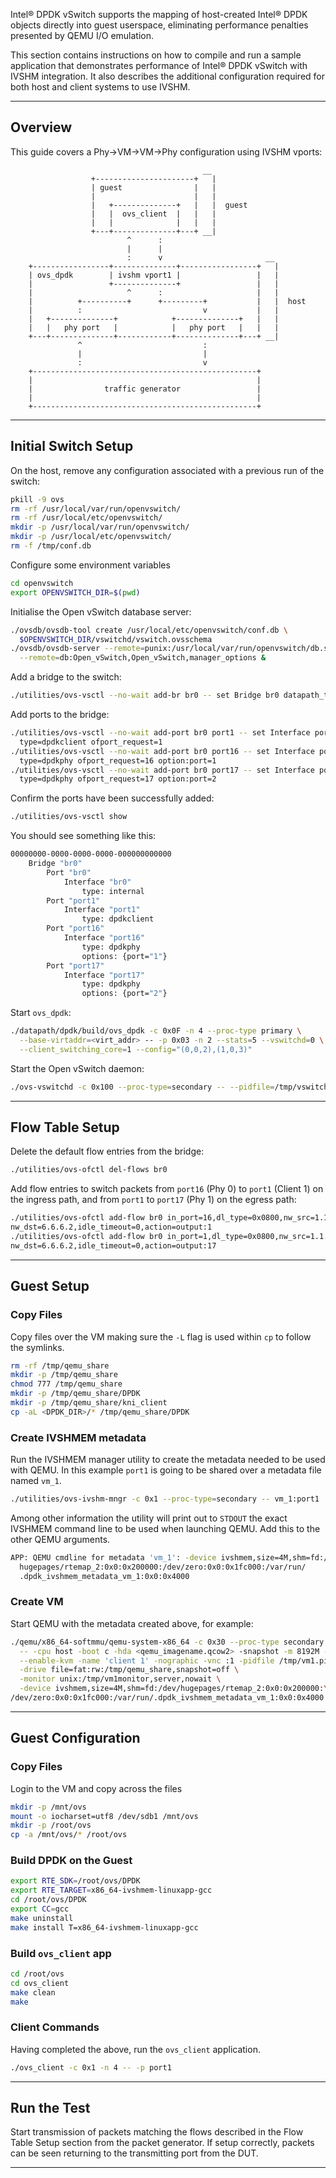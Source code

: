 Intel® DPDK vSwitch supports the mapping of host-created Intel® DPDK objects directly into guest userspace, eliminating performance penalties presented by QEMU I/O emulation.

This section contains instructions on how to compile and run a sample application that demonstrates performance of Intel® DPDK vSwitch with IVSHM integration. It also describes the additional configuration required for both host and client systems to use IVSHM.

______

## Overview

This guide covers a Phy->VM->VM->Phy configuration using IVSHM vports:

```
                                           __
                  +----------------------+   |
                  | guest                |   |
                  |                      |   |
                  |   +--------------+   |   |  guest
                  |   |  ovs_client  |   |   |
                  |   |              |   |   |
                  +---+--------------+---+ __|
                          ^      :
                          |      |
                          :      v                       __
    +-----------------+--------------+-----------------+   |
    | ovs_dpdk        | ivshm vport1 |                 |   |
    |                 +--------------+                 |   |
    |                     ^      :                     |   |
    |          +----------+      +---------+           |   |  host
    |          :                           v           |   |
    |   +--------------+            +--------------+   |   |
    |   |   phy port   |            |   phy port   |   |   |
    +---+--------------+------------+--------------+---+ __|
               ^                           :
               |                           |
               :                           v
    +--------------------------------------------------+
    |                                                  |
    |                traffic generator                 |
    |                                                  |
    +--------------------------------------------------+
```

______

## Initial Switch Setup

On the host, remove any configuration associated with a previous run of the switch:

```bash
pkill -9 ovs
rm -rf /usr/local/var/run/openvswitch/
rm -rf /usr/local/etc/openvswitch/
mkdir -p /usr/local/var/run/openvswitch/
mkdir -p /usr/local/etc/openvswitch/
rm -f /tmp/conf.db
```

Configure some environment variables

```bash
cd openvswitch
export OPENVSWITCH_DIR=$(pwd)
```

Initialise the Open vSwitch database server:

```bash
./ovsdb/ovsdb-tool create /usr/local/etc/openvswitch/conf.db \
  $OPENVSWITCH_DIR/vswitchd/vswitch.ovsschema
./ovsdb/ovsdb-server --remote=punix:/usr/local/var/run/openvswitch/db.sock \
  --remote=db:Open_vSwitch,Open_vSwitch,manager_options &
```

Add a bridge to the switch:

```bash
./utilities/ovs-vsctl --no-wait add-br br0 -- set Bridge br0 datapath_type=dpdk
```

Add ports to the bridge:

```bash
./utilities/ovs-vsctl --no-wait add-port br0 port1 -- set Interface port1 \
  type=dpdkclient ofport_request=1
./utilities/ovs-vsctl --no-wait add-port br0 port16 -- set Interface port16 \
  type=dpdkphy ofport_request=16 option:port=1
./utilities/ovs-vsctl --no-wait add-port br0 port17 -- set Interface port17 \
  type=dpdkphy ofport_request=17 option:port=2
```

Confirm the ports have been successfully added:

```bash
./utilities/ovs-vsctl show
```

You should see something like this:

```bash
00000000-0000-0000-0000-000000000000
    Bridge "br0"
        Port "br0"
            Interface "br0"
                type: internal
        Port "port1"
            Interface "port1"
                type: dpdkclient
        Port "port16"
            Interface "port16"
                type: dpdkphy
                options: {port="1"}
        Port "port17"
            Interface "port17"
                type: dpdkphy
                options: {port="2"}
```

Start `ovs_dpdk`:

```bash
./datapath/dpdk/build/ovs_dpdk -c 0x0F -n 4 --proc-type primary \
  --base-virtaddr=<virt_addr> -- -p 0x03 -n 2 --stats=5 --vswitchd=0 \
  --client_switching_core=1 --config="(0,0,2),(1,0,3)"
```

Start the Open vSwitch daemon:

```bash
./ovs-vswitchd -c 0x100 --proc-type=secondary -- --pidfile=/tmp/vswitchd.pid
```

______

## Flow Table Setup

Delete the default flow entries from the bridge:

```bash
./utilities/ovs-ofctl del-flows br0
```

Add flow entries to switch packets from `port16` (Phy 0) to `port1` (Client 1) on the ingress path, and from `port1` to `port17` (Phy 1) on the egress path:

```bash
./utilities/ovs-ofctl add-flow br0 in_port=16,dl_type=0x0800,nw_src=1.1.1.1,\
nw_dst=6.6.6.2,idle_timeout=0,action=output:1
./utilities/ovs-ofctl add-flow br0 in_port=1,dl_type=0x0800,nw_src=1.1.1.1,\
nw_dst=6.6.6.2,idle_timeout=0,action=output:17
```

______

## Guest Setup

### Copy Files

Copy files over the VM making sure the `-L` flag is used within `cp` to follow the symlinks.

```bash
rm -rf /tmp/qemu_share
mkdir -p /tmp/qemu_share
chmod 777 /tmp/qemu_share
mkdir -p /tmp/qemu_share/DPDK
mkdir -p /tmp/qemu_share/kni_client
cp -aL <DPDK_DIR>/* /tmp/qemu_share/DPDK
```

### Create IVSHMEM metadata

Run the IVSHMEM manager utility to create the metadata needed to be used with QEMU. In this example `port1` is going to be shared over a metadata file named `vm_1`.

```bash
./utilities/ovs-ivshm-mngr -c 0x1 --proc-type=secondary -- vm_1:port1
```

Among other information the utility will print out to `STDOUT` the exact IVSHMEM command line to be used when launching QEMU. Add this to the other QEMU arguments.

```bash
APP: QEMU cmdline for metadata 'vm_1': -device ivshmem,size=4M,shm=fd:/dev/
  hugepages/rtemap_2:0x0:0x200000:/dev/zero:0x0:0x1fc000:/var/run/
  .dpdk_ivshmem_metadata_vm_1:0x0:0x4000
```

### Create VM

Start QEMU with the metadata created above, for example:

```bash
./qemu/x86_64-softmmu/qemu-system-x86_64 -c 0x30 --proc-type secondary -n 4 \
  -- -cpu host -boot c -hda <qemu_imagename.qcow2> -snapshot -m 8192M -smp 2 \
  --enable-kvm -name 'client 1' -nographic -vnc :1 -pidfile /tmp/vm1.pid \
  -drive file=fat:rw:/tmp/qemu_share,snapshot=off \
  -monitor unix:/tmp/vm1monitor,server,nowait \
  -device ivshmem,size=4M,shm=fd:/dev/hugepages/rtemap_2:0x0:0x200000:\
/dev/zero:0x0:0x1fc000:/var/run/.dpdk_ivshmem_metadata_vm_1:0x0:0x4000
```

______

## Guest Configuration

### Copy Files

Login to the VM and copy across the files

```bash
mkdir -p /mnt/ovs
mount -o iocharset=utf8 /dev/sdb1 /mnt/ovs
mkdir -p /root/ovs
cp -a /mnt/ovs/* /root/ovs
```

### Build DPDK on the Guest

```bash
export RTE_SDK=/root/ovs/DPDK
export RTE_TARGET=x86_64-ivshmem-linuxapp-gcc
cd /root/ovs/DPDK
export CC=gcc
make uninstall
make install T=x86_64-ivshmem-linuxapp-gcc
```

### Build `ovs_client` app

```bash
cd /root/ovs
cd ovs_client
make clean
make
```

### Client Commands

Having completed the above, run the `ovs_client` application.

```bash
./ovs_client -c 0x1 -n 4 -- -p port1
```

______

## Run the Test

Start transmission of packets matching the flows described in the Flow Table Setup section from the packet generator. If setup correctly, packets can be seen returning to the transmitting port from the DUT.

______
